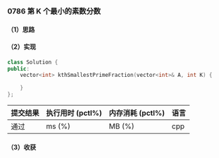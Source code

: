### 0786 第 K 个最小的素数分数

#### （1）思路

#### （2）实现

```cpp
class Solution {
public:
    vector<int> kthSmallestPrimeFraction(vector<int>& A, int K) {

    }
};
```

| 提交结果 | 执行用时 (pctl%) | 内存消耗 (pctl%) | 语言 |
|:---------|:-----------------|:-----------------|:-----|
| 通过     |  ms (%)   |  MB (%)  | cpp  |

#### （3）收获
